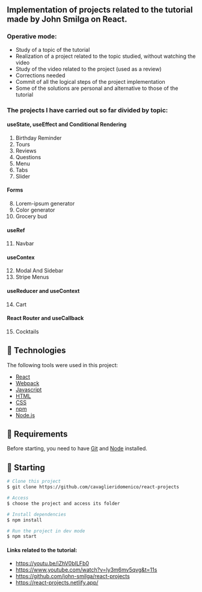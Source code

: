 ## Implementation of projects related to the tutorial made by John Smilga on React.

### Operative mode:

- Study of a topic of the tutorial
- Realization of a project related to the topic studied, without watching the video
- Study of the video related to the project (used as a review)
- Corrections needed
- Commit of all the logical steps of the project implementation
- Some of the solutions are personal and alternative to those of the tutorial

### The projects I have carried out so far divided by topic:

#### useState, useEffect and Conditional Rendering

1. Birthday Reminder
2. Tours
3. Reviews
4. Questions
5. Menu
6. Tabs
7. Slider

#### Forms

8. Lorem-ipsum generator
9. Color generator
10. Grocery bud

#### useRef

11. Navbar

#### useContex

12. Modal And Sidebar
13. Stripe Menus

#### useReducer and useContext

14. Cart

#### React Router and useCallback

15. Cocktails

## :pushpin: Technologies

The following tools were used in this project:

- [React](https://reactjs.org/)
- [Webpack](https://webpack.js.org/)
- [Javascript](https://www.ecma-international.org/publications-and-standards/standards/ecma-262/)
- [HTML](https://html.spec.whatwg.org/multipage/)
- [CSS](https://www.w3.org/Style/CSS/)
- [npm](https://docs.npmjs.com/)
- [Node.js](https://nodejs.org/en/)

## :pushpin: Requirements

Before starting, you need to have [Git](https://git-scm.com) and [Node](https://nodejs.org/en/) installed.

## :pushpin: Starting

```bash
# Clone this project
$ git clone https://github.com/cavaglieridomenico/react-projects

# Access
$ choose the project and access its folder

# Install dependencies
$ npm install

# Run the project in dev mode
$ npm start

```

#### Links related to the tutorial:

- https://youtu.be/iZhV0bILFb0
- https://www.youtube.com/watch?v=ly3m6mv5qvg&t=11s
- https://github.com/john-smilga/react-projects
- https://react-projects.netlify.app/
